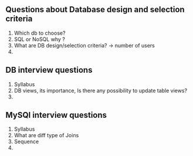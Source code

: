 ## Questions about Database design and selection criteria 

1. Which db to choose?
2. SQL or NoSQL why ? 
3. What are DB design/selection criteria? -> number of users
4. 

## DB interview questions

1. Syllabus
2. DB views, its importance, Is there any possibility to update table views?
3. 

## MySQl interview questions

1. Syllabus
2. What are diff type of Joins
3. Sequence
4. 